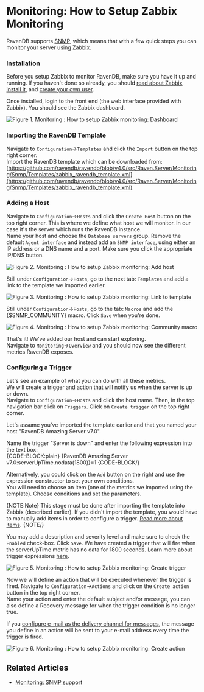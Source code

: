 # Monitoring: How to Setup Zabbix Monitoring

RavenDB supports [SNMP](./snmp), which means that with a few quick steps you can monitor your server using Zabbix.

### Installation

Before you setup Zabbix to monitor RavenDB, make sure you have it up and running. If you haven't done so already, 
you should [read about Zabbix](https://www.zabbix.com/documentation/3.4/start), 
[install it](https://www.zabbix.com/documentation/3.4/manual/installation/getting_zabbix), 
and [create your own user](https://www.zabbix.com/documentation/3.4/manual/quickstart/login). 

Once installed, login to the front end (the web interface provided with Zabbix). You should see the Zabbix dashboard.

![Figure 1. Monitoring : How to setup Zabbix monitoring: Dashboard](images/monitoring-zabbix-dashboard.PNG) 

### Importing the RavenDB Template

Navigate to `Configuration`->`Templates` and click the `Import` button on the top right corner.   
Import the RavenDB template which can be downloaded from:   
[https://github.com/ravendb/ravendb/blob/v4.0/src/Raven.Server/Monitoring/Snmp/Templates/zabbix_ravendb_template.xml](https://github.com/ravendb/ravendb/blob/v4.0/src/Raven.Server/Monitoring/Snmp/Templates/zabbix_ravendb_template.xml)

### Adding a Host

Navigate to `Configuration`->`Hosts` and click the `Create Host` button on the top right corner.
This is where we define what host we will monitor. In our case it's the server which runs the RavenDB instance.   
Name your host and choose the `Database servers` group.
Remove the default `Agent interface` and instead add an `SNMP interface`, using either an IP address or a DNS name and a port. 
Make sure you click the appropriate IP/DNS button.    

![Figure 2. Monitoring : How to setup Zabbix monitoring: Add host](images/monitoring-zabbix-add-host.PNG) 

Still under `Configuration`->`Hosts`, go to the next tab: `Templates` and add a link to the template we imported earlier.
 
![Figure 3. Monitoring : How to setup Zabbix monitoring: Link to template](images/monitoring-zabbix-link-template.PNG) 

Still under `Configuration`->`Hosts`, go to the tab: `Macros` and add the {$SNMP_COMMUNITY} macro. Click `Save` when you're done.

![Figure 4. Monitoring : How to setup Zabbix monitoring: Community macro](images/monitoring-zabbix-cummunity-macro.PNG) 

That's it! We've added our host and can start exploring.    
Navigate to `Monitoring`->`Overview` and you should now see the different metrics RavenDB exposes.   

### Configuring a Trigger

Let's see an example of what you can do with all these metrics.   
We will create a trigger and action that will notify us when the server is up or down.   
Navigate to `Configuration`->`Hosts` and click the host name. Then, in the top navigation bar click on `Triggers`.
Click on `Create trigger` on the top right corner.

Let's assume you've imported the template earlier and that you named your host "RavenDB Amazing Server v7.0". 

Name the trigger "Server is down" and enter the following expression into the text box:   
{CODE-BLOCK:plain}
    {RavenDB Amazing Server v7.0:serverUpTime.nodata(1800)}=1
{CODE-BLOCK/}

Alternatively, you could click on the `Add` button on the right and use the expression constructor to set your own conditions.   
You will need to choose an item (one of the metrics we imported using the template). Choose conditions and set the parameters.  

{NOTE:Note}
This stage must be done after importing the template into Zabbix (described earlier). If you didn't import the template,
you would have to manually add items in order to configure a trigger. [Read more about items](https://www.zabbix.com/documentation/3.4/manual/config/items).
{NOTE/}

You may add a description and severity level and make sure to check the `Enabled` check-box. Click `Save`.
We have created a trigger that will fire when the serverUpTime metric has no data for 1800 seconds.
Learn more about trigger expressions [here](https://www.zabbix.com/documentation/3.4/manual/config/triggers/expression).

![Figure 5. Monitoring : How to setup Zabbix monitoring: Create trigger](images/monitoring-zabbix-create-trigger.PNG) 

Now we will define an action that will be executed whenever the trigger is fired.
Navigate to `Configuration`->`Actions` and click on the `Create action` button in the top right corner.   
Name your action and enter the default subject and/or message, you can also define a Recovery message for when the trigger condition is no longer true.

If you [configure e-mail as the delivery channel for messages](https://www.zabbix.com/documentation/3.4/manual/config/notifications/media/email), 
the message you define in an action will be sent to your e-mail address every time the trigger is fired. 

![Figure 6. Monitoring : How to setup Zabbix monitoring: Create action](images/monitoring-zabbix-create-action.PNG) 

## Related Articles

- [Monitoring: SNMP support](./snmp)
